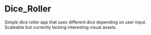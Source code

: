 # Dice_Roller
Simple dice roller app that uses different dice depending on user input. Scaleable but currently lacking interesting visual assets.
